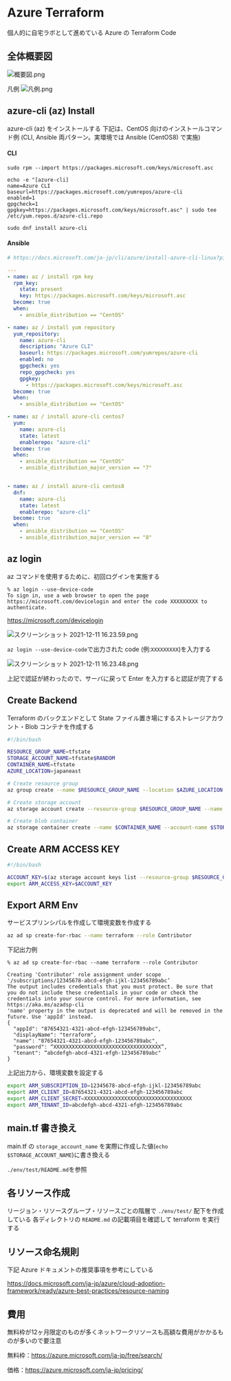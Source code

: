 Azure Terraform
====

個人的に自宅ラボとして進めている Azure の Terraform Code

## 全体概要図

![概要図.png](images/Azure概要図_2022-04-09.png)

凡例
![凡例.png](images/Azure構成図凡例_2022-04-09.png)


## azure-cli (az) Install

azure-cli (az) をインストールする
下記は、CentOS 向けのインストールコマンド例 (CLI, Ansible 両パターン。実環境では Ansible (CentOS8) で実施)


#### CLI

```
sudo rpm --import https://packages.microsoft.com/keys/microsoft.asc
```

```
echo -e "[azure-cli]
name=Azure CLI
baseurl=https://packages.microsoft.com/yumrepos/azure-cli
enabled=1
gpgcheck=1
gpgkey=https://packages.microsoft.com/keys/microsoft.asc" | sudo tee /etc/yum.repos.d/azure-cli.repo
```

```
sudo dnf install azure-cli
```

#### Ansible

```yaml:roles/az/tasks/main.yml
# https://docs.microsoft.com/ja-jp/cli/azure/install-azure-cli-linux?pivots=dnf#install

---
- name: az / install rpm key
  rpm_key:
    state: present
    key: https://packages.microsoft.com/keys/microsoft.asc
  become: true
  when:
    - ansible_distribution == "CentOS"

- name: az / install yum repository
  yum_repository:
    name: azure-cli
    description: "Azure CLI"
    baseurl: https://packages.microsoft.com/yumrepos/azure-cli
    enabled: no
    gpgcheck: yes
    repo_gpgcheck: yes
    gpgkey:
      - https://packages.microsoft.com/keys/microsoft.asc
  become: true
  when:
    - ansible_distribution == "CentOS"

- name: az / install azure-cli centos7
  yum:
    name: azure-cli
    state: latest
    enablerepo: "azure-cli"
  become: true
  when:
    - ansible_distribution == "CentOS"
    - ansible_distribution_major_version == "7"


- name: az / install azure-cli centos8
  dnf:
    name: azure-cli
    state: latest
    enablerepo: "azure-cli"
  become: true
  when:
    - ansible_distribution == "CentOS"
    - ansible_distribution_major_version == "8"
```

## az login
az コマンドを使用するために、初回ログインを実施する

```
% az login --use-device-code
To sign in, use a web browser to open the page https://microsoft.com/devicelogin and enter the code XXXXXXXXX to authenticate.
```

https://microsoft.com/devicelogin

![スクリーンショット 2021-12-11 16.23.59.png](images/2021-12-11-16.23.59.png)

`az login --use-device-code`で出力された code (例:`XXXXXXXXX`)を入力する

![スクリーンショット 2021-12-11 16.23.48.png](images/2021-12-11-16.23.48.png)

上記で認証が終わったので、サーバに戻って Enter を入力すると認証が完了する


## Create Backend

Terraform のバックエンドとして State ファイル置き場にするストレージアカウント・Blob コンテナを作成する

```sh
#!/bin/bash

RESOURCE_GROUP_NAME=tfstate
STORAGE_ACCOUNT_NAME=tfstate$RANDOM
CONTAINER_NAME=tfstate
AZURE_LOCATION=japaneast

# Create resource group
az group create --name $RESOURCE_GROUP_NAME --location $AZURE_LOCATION

# Create storage account
az storage account create --resource-group $RESOURCE_GROUP_NAME --name $STORAGE_ACCOUNT_NAME --sku Standard_LRS --encryption-services blob -l $AZURE_LOCATION

# Create blob container
az storage container create --name $CONTAINER_NAME --account-name $STORAGE_ACCOUNT_NAME
```

## Create ARM ACCESS KEY

```sh
#!/bin/bash

ACCOUNT_KEY=$(az storage account keys list --resource-group $RESOURCE_GROUP_NAME --account-name $STORAGE_ACCOUNT_NAME --query '[0].value' -o tsv)
export ARM_ACCESS_KEY=$ACCOUNT_KEY
```

## Export ARM Env

サービスプリンシパルを作成して環境変数を作成する

```sh
az ad sp create-for-rbac --name terraform --role Contributor
```

下記出力例

```sh:出力例
% az ad sp create-for-rbac --name terraform --role Contributor

Creating 'Contributor' role assignment under scope '/subscriptions/12345678-abcd-efgh-ijkl-123456789abc’
The output includes credentials that you must protect. Be sure that you do not include these credentials in your code or check the credentials into your source control. For more information, see https://aka.ms/azadsp-cli
'name' property in the output is deprecated and will be removed in the future. Use 'appId' instead.
{
  "appId": "87654321-4321-abcd-efgh-123456789abc",
  "displayName": "terraform",
  "name": "87654321-4321-abcd-efgh-123456789abc",
  "password": “XXXXXXXXXXXXXXXXXXXXXXXXXXXXXXXXXXX”,
  "tenant": “abcdefgh-abcd-4321-efgh-123456789abc"
}
```

上記出力から、環境変数を設定する

```sh
export ARM_SUBSCRIPTION_ID=12345678-abcd-efgh-ijkl-123456789abc
export ARM_CLIENT_ID=87654321-4321-abcd-efgh-123456789abc
export ARM_CLIENT_SECRET=XXXXXXXXXXXXXXXXXXXXXXXXXXXXXXXXXXX
export ARM_TENANT_ID=abcdefgh-abcd-4321-efgh-123456789abc
```

## main.tf 書き換え

main.tf の `storage_account_name` を実際に作成した値(`echo $STORAGE_ACCOUNT_NAME`)に書き換える

`./env/test/README.md`を参照

## 各リソース作成
リージョン・リソースグループ・リソースごとの階層で `./env/test/` 配下を作成している
各ディレクトリの `README.md` の記載項目を確認して terraform を実行する

## リソース命名規則

下記 Azure ドキュメントの推奨事項を参考にしている

https://docs.microsoft.com/ja-jp/azure/cloud-adoption-framework/ready/azure-best-practices/resource-naming

## 費用
無料枠が12ヶ月限定のものが多くネットワークリソースも高額な費用がかかるものが多いので要注意

無料枠：https://azure.microsoft.com/ja-jp/free/search/

価格：https://azure.microsoft.com/ja-jp/pricing/
